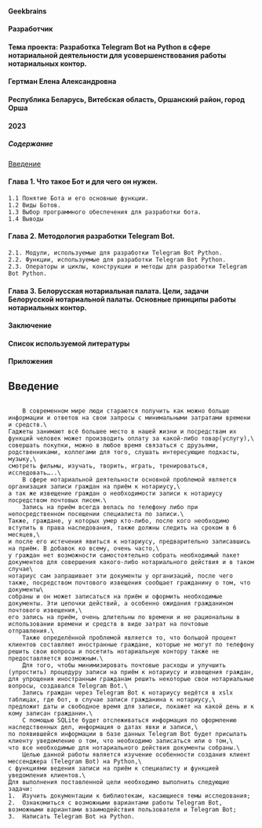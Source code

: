 #### Geekbrains

#### Разработчик

#### Тема проекта: Разработка Telegram Bot на Python в сфере нотариальной деятельности для усовершенствования работы нотариальных контор.


#### Гертман Елена Александровна

#### Республика Беларусь, Витебская область, Оршанский район, город Орша
#### 2023




##### Содержание  
[Введение](#introduction)
#### Глава 1. Что такое Бот и для чего он нужен.
    1.1 Понятие Бота и его основные функции.
    1.2 Виды Ботов.
    1.3 Выбор программного обеспечения для разработки бота.
    1.4 Выводы 
#### Глава 2. Методология разработки Telegram Bot.
    2.1. Модули, используемые для разработки Telegram Bot Python.
    2.2. Функции, используемые для разработки Telegram Bot Python.
    2.3. Операторы и циклы, конструкции и методы для разработки Telegram Bot Python.
#### Глава 3. Белорусская нотариальная палата. Цели, задачи Белорусской нотариальной палаты. Основные принципы работы нотариальных контор.
#### Заключение
#### Список используемой литературы
#### Приложения

<a name="introduction"><h2>Введение</h2></a>

```no-highlight

    В современном мире люди стараются получить как можно больше информации и ответов на свои запросы с минимальными затратами времени и средств.\
Гаджеты занимают всё большее место в нашей жизни и посредствам их функций человек может производить оплату за какой-либо товар(услугу),\
совершать покупки, можно в любое время связаться с друзьями, родственниками, коллегами для того, слушать интересующие подкасты, музыку,\
смотреть фильмы, изучать, творить, играть, тренироваться, исследовать…..\
    В сфере нотариальной деятельности основной проблемой является организация записи граждан на приём к нотариусу,\
а так же извещение граждан о необходимости записи к нотариусу посредством почтовых писем.\
    Запись на приём всегда велась по телефону либо при непосредственном посещении специалиста по записи.\
Также, граждане, у которых умер кто-либо, после кого необходимо вступить в права наследования, также должны следить на сроком в 6 месяцев,\
и после его истечения явиться к нотариусу, предварительно записавшись на приём. В добавок ко всему, очень часто,\
у граждан нет возможности самостоятельно собрать необходимый пакет документов для совершения какого-либо нотариального действия и в таком случае\
нотариус сам запрашивает эти документы у организаций, после чего также, посредством почтового извещения сообщает гражданину о том, что документы\
собраны и он может записаться на приём и оформить необходимые документы. Эти цепочки действий, а особенно ожидания гражданином почтового извещения,\
его запись на приём, очень длительны по времени и не рациональны в использовании времени и средств в виде затрат на почтовые отправления.\
    Также определённой проблемой является то, что большой процент клиентов составляют иностранные граждане, которые не могут по телефону решить свои вопросы и посетить нотариальную контору также не предоставляется возможным.\
    Для того, чтобы минимизировать почтовые расходы и улучшить (упростить) процедуру записи на приём к нотариусу и извещения граждан, для упрощения иностранным гражданам решить некоторые свои нотариальные вопросы, создавался Telegram Bot.\
    Запись граждан через Telegram Bot к нотариусу ведётся в xslx таблицах, где бот, в случае записи гражданина к нотариусу,\
предложит даты и свободное время для записи, покажет на какой день и к кому записан гражданин.\
    С помощью SQLite будет отслеживаться информация по оформлению наследственных дел, информация о датах явки и записи,\
по появившейся информации в базе данных Telegram Bot будет присылать клиенту уведомление о том, что необходимо записаться или о том,\
что все необходимые для нотариального действия документы собраны.\
    Целью данной работы является изучение особенности создания клиент мессенджера (Telegram Bot) на Python,\
с функциями ведения записи на приём к специалисту и функцией уведомления клиентов.\
Для выполнения поставленной цели необходимо выполнить следующие задачи:
1.	Изучить документации к библиотекам, касающиеся темы исследования;
2.	Ознакомиться с возможными вариантами работы Telegram Bot, возможными вариантами взаимодействия пользователя и Telegram Bot;
3.	Написать Telegram Bot на Python.
